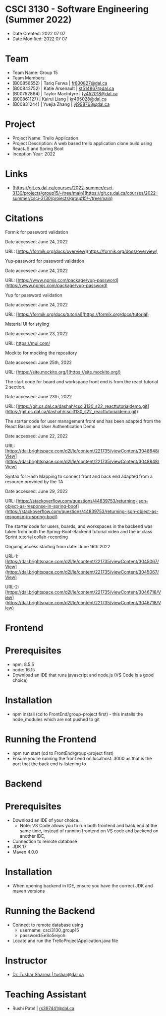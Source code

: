 # CSCI 3130 - Software Engineering (Summer 2022)



* Date Created: 2022 07 07
* Date Modified: 2022 07 07


# Team



* Team Name: Group 15
* Team Members:
* (B00856552) | Tariq Ferwa | fr830827@dal.ca
* (B00843752) | Katie Arsenault | kt514867@dal.ca
* (B00752864) | Taylor MacIntyre | ty452018@dal.ca
* (B00861127) | Kairui Liang | kr495028@dal.ca
* (B00831244) | Yuejia Zhang | yj998768@dal.ca


# Project



* Project Name: Trello Application
* Project Description: A web based trello application clone build using ReactJS and Spring Boot
* Inception Year: 2022


# Links



* [https://git.cs.dal.ca/courses/2022-summer/csci-3130/projects/group15/-/tree/main](https://git.cs.dal.ca/courses/2022-summer/csci-3130/projects/group15/-/tree/main) 


# Citations

Formik for password validation

Date accessed: June 24, 2022

URL: [https://formik.org/docs/overview](https://formik.org/docs/overview) 

Yup-password for password validation

Date accessed: June 24, 2022

URL: [https://www.npmjs.com/package/yup-password](https://www.npmjs.com/package/yup-password) 

Yup for password validation

Date accessed: June 24, 2022

URL: [https://formik.org/docs/tutorial](https://formik.org/docs/tutorial) 

Material UI for styling

Date accessed: June 23, 2022

URL: https://mui.com/ 

Mockito for mocking the repository

Date accessed: June 25th, 2022

URL: [https://site.mockito.org/](https://site.mockito.org/)

The start code for board and workspace front end is from the react tutorial 2 section.

Date accessed: June 23th, 2022

URL: [https://git.cs.dal.ca/dashah/csci3130_s22_reacttutorialdemo.git](https://git.cs.dal.ca/dashah/csci3130_s22_reacttutorialdemo.git) 

The starter code for user management front end has been adapted from the React Basics and User Authentication Demo

Date accessed: June 22, 2022

URL: [https://dal.brightspace.com/d2l/le/content/221735/viewContent/3048848/View](https://dal.brightspace.com/d2l/le/content/221735/viewContent/3048848/View) 

Syntax for Hash Mapping to connect front and back end adapted from a resource provided by the TA

Date accessed: June 29, 2022

URL: [https://stackoverflow.com/questions/44839753/returning-json-object-as-response-in-spring-boot](https://stackoverflow.com/questions/44839753/returning-json-object-as-response-in-spring-boot) 

The starter code for users, boards, and workspaces in the backend was taken from both the  Spring-Boot-Backend tutorial video and the in class Sprint tutorial collab-recording

Ongoing access starting from date: June 16th 2022

URL-1: [https://dal.brightspace.com/d2l/le/content/221735/viewContent/3045067/View](https://dal.brightspace.com/d2l/le/content/221735/viewContent/3045067/View)

URL-2: [https://dal.brightspace.com/d2l/le/content/221735/viewContent/3046718/View](https://dal.brightspace.com/d2l/le/content/221735/viewContent/3046718/View)


# Frontend


# Prerequisites



* npm: 8.5.5 
* node: 16.15
* Download an IDE that runs javascript and node.js (VS Code is a good choice)


# Installation



* npm install (cd to FrontEnd/group-project first) - this installs the node_modules which are not pushed to git


# Running the Frontend



* npm run start (cd to FrontEnd/group-project first)
* Ensure you’re running the front end on localhost: 3000 as that is the port that the back end is listening to


# Backend


# Prerequisites



* Download an IDE of your choice.. 
    * Note: VS Code allows you to run both frontend and back end at the same time, instead of running frontend on VS code and backend on another IDE,
* Connection to remote database
* JDK 17
* Maven 4.0.0  


# Installation



* When opening backend in IDE, ensure you have the correct JDK and maven versions


# Running the Backend



* Connect to remote database using
    * username: csci3130_group15
    * password:EeSo5eiyoh
* Locate and run the TrelloProjectApplication.java file


# Instructor



* [Dr. Tushar Sharma | tushar@dal.ca](tushar@dal.ca)


# Teaching Assistant



* Rushi Patel | rs397441@dal.ca
